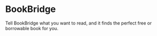 # BookBridge
Tell BookBridge what you want to read, and it finds the perfect free or borrowable book for you.
